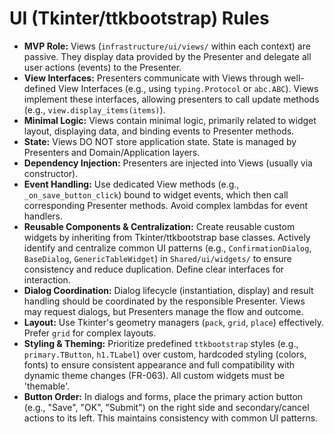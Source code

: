 # UI (Tkinter/ttkbootstrap) Rules

-   **MVP Role:** Views (`infrastructure/ui/views/` within each context) are passive. They display data provided by the Presenter and delegate all user actions (events) to the Presenter.
-   **View Interfaces:** Presenters communicate with Views through well-defined View Interfaces (e.g., using `typing.Protocol` or `abc.ABC`). Views implement these interfaces, allowing presenters to call update methods (e.g., `view.display_items(items)`).
-   **Minimal Logic:** Views contain minimal logic, primarily related to widget layout, displaying data, and binding events to Presenter methods.
-   **State:** Views DO NOT store application state. State is managed by Presenters and Domain/Application layers.
-   **Dependency Injection:** Presenters are injected into Views (usually via constructor).
-   **Event Handling:** Use dedicated View methods (e.g., `_on_save_button_click`) bound to widget events, which then call corresponding Presenter methods. Avoid complex lambdas for event handlers.
-   **Reusable Components & Centralization:** Create reusable custom widgets by inheriting from Tkinter/ttkbootstrap base classes. Actively identify and centralize common UI patterns (e.g., `ConfirmationDialog`, `BaseDialog`, `GenericTableWidget`) in `Shared/ui/widgets/` to ensure consistency and reduce duplication. Define clear interfaces for interaction.
-   **Dialog Coordination:** Dialog lifecycle (instantiation, display) and result handling should be coordinated by the responsible Presenter. Views may request dialogs, but Presenters manage the flow and outcome.
-   **Layout:** Use Tkinter's geometry managers (`pack`, `grid`, `place`) effectively. Prefer `grid` for complex layouts.
-   **Styling & Theming:** Prioritize predefined `ttkbootstrap` styles (e.g., `primary.TButton`, `h1.TLabel`) over custom, hardcoded styling (colors, fonts) to ensure consistent appearance and full compatibility with dynamic theme changes (FR-063). All custom widgets must be 'themable'.
-   **Button Order:** In dialogs and forms, place the primary action button (e.g., "Save", "OK", "Submit") on the right side and secondary/cancel actions to its left. This maintains consistency with common UI patterns.